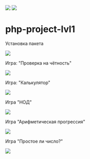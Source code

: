 <a href="https://codeclimate.com/github/elvolt/php-project-lvl1/maintainability"><img src="https://api.codeclimate.com/v1/badges/ddc1b3d9ac507080462c/maintainability" /></a>
<a href="https://travis-ci.org/elvolt/php-project-lvl1"><img src="https://travis-ci.org/elvolt/php-project-lvl1.svg?branch=master"></a>

# php-project-lvl1

Установка пакета

<a href="https://asciinema.org/a/iIsomvEzZLGP9ifJtK9etEKA6" target="_blank"><img src="https://asciinema.org/a/iIsomvEzZLGP9ifJtK9etEKA6.svg" /></a>


Игра: "Проверка на чётность"

<a href="https://asciinema.org/a/bVTH9ymBtI7kR0EJy3b8on0L4" target="_blank"><img src="https://asciinema.org/a/bVTH9ymBtI7kR0EJy3b8on0L4.svg" /></a>


Игра: "Калькулятор"

<a href="https://asciinema.org/a/NdBK33J2XJFUVQKQU3Kx7KTWX" target="_blank"><img src="https://asciinema.org/a/NdBK33J2XJFUVQKQU3Kx7KTWX.svg" /></a>


Игра "НОД"

<a href="https://asciinema.org/a/brFaX1AbJKUmfTy32tTaFtJBe" target="_blank"><img src="https://asciinema.org/a/brFaX1AbJKUmfTy32tTaFtJBe.svg" /></a>


Игра "Арифметическая прогрессия"

<a href="https://asciinema.org/a/QSI1N7dmMgSoKArIfbtmfJWZS" target="_blank"><img src="https://asciinema.org/a/QSI1N7dmMgSoKArIfbtmfJWZS.svg" /></a>


Игра "Простое ли число?"

<a href="https://asciinema.org/a/QcJqhTe80tF2KXfnJJA1IwQGe" target="_blank"><img src="https://asciinema.org/a/QcJqhTe80tF2KXfnJJA1IwQGe.svg" /></a>
